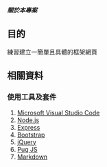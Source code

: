 ***關於本專案***
## 目的
練習建立一簡單且具體的框架網頁



## 相關資料
### 使用工具及套件
1. [Microsoft Visual Studio Code](https://code.visualstudio.com/)
2. [Node.js](https://nodejs.org/en/)
3. [Express](http://expressjs.com/zh-tw/)
4. [Bootstrap](http://getbootstrap.com)
5. [jQuery](http://www.jquery.com/)
6. [Pug JS](https://pugjs.org/api/getting-started.html)
7. [Markdown](http://dillinger.io/)

